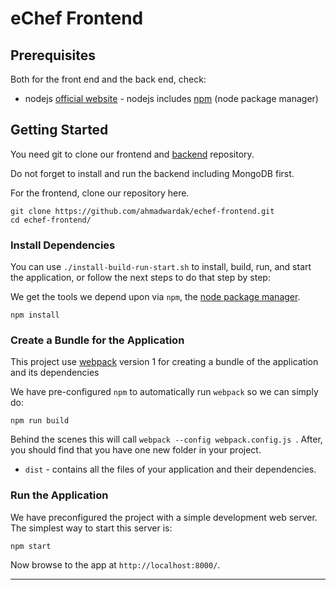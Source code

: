 # eChef Frontend
 
##  Prerequisites

Both for the front end and the back end, check:

* nodejs [official website](https://nodejs.org/en/) - nodejs includes [npm](https://www.npmjs.com/) (node package manager)


## Getting Started

You need git to clone our frontend and [backend](https://github.com/ahmadwardak/echef-backend.git) repository.

Do not forget to install and run the backend including MongoDB first.

For the frontend, clone our repository here.
```
git clone https://github.com/ahmadwardak/echef-frontend.git
cd echef-frontend/
```

### Install Dependencies

You can use `./install-build-run-start.sh` to install, build, run, and start the application, or follow the next steps to do that step by step:


We get the tools we depend upon via `npm`, the [node package manager](https://www.npmjs.com).

```
npm install
```

### Create a Bundle for the Application

This project use [webpack](https://github.com/webpack/webpack) version 1 for creating a bundle of the application and its dependencies

We have pre-configured `npm` to automatically run `webpack` so we can simply do:

```
npm run build
```

Behind the scenes this will call `webpack --config webpack.config.js `.  After, you should find that you have one new folder in your project.

* `dist` - contains all the files of your application and their dependencies.

### Run the Application

We have preconfigured the project with a simple development web server.  The simplest way to start
this server is:

```
npm start
```

Now browse to the app at `http://localhost:8000/`.

----